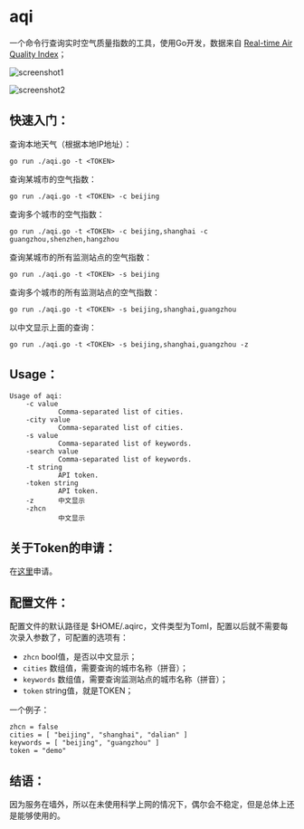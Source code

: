 # aqi

一个命令行查询实时空气质量指数的工具，使用Go开发，数据来自 [Real-time Air Quality Index](http://aqicn.org/)；

![screenshot1](https://user-images.githubusercontent.com/1911620/70865707-6c902780-1f9b-11ea-963a-67a9d00f2aa9.png)

![screenshot2](https://user-images.githubusercontent.com/1911620/70865708-6c902780-1f9b-11ea-84b0-04168745ad2f.png)

快速入门：
---------

查询本地天气（根据本地IP地址）：
```shell
go run ./aqi.go -t <TOKEN>
```

查询某城市的空气指数：
```shell
go run ./aqi.go -t <TOKEN> -c beijing
```

查询多个城市的空气指数：
```shell
go run ./aqi.go -t <TOKEN> -c beijing,shanghai -c guangzhou,shenzhen,hangzhou
```

查询某城市的所有监测站点的空气指数：
```shell
go run ./aqi.go -t <TOKEN> -s beijing
```

查询多个城市的所有监测站点的空气指数：
```shell
go run ./aqi.go -t <TOKEN> -s beijing,shanghai,guangzhou
```

以中文显示上面的查询：
```shell
go run ./aqi.go -t <TOKEN> -s beijing,shanghai,guangzhou -z
```

Usage：
-------

```shell
Usage of aqi:
    -c value
            Comma-separated list of cities.
    -city value
            Comma-separated list of cities.
    -s value
            Comma-separated list of keywords.
    -search value
            Comma-separated list of keywords.
    -t string
            API token.
    -token string
            API token.
    -z      中文显示
    -zhcn
            中文显示
```

关于Token的申请：
------------------
在[这里](https://aqicn.org/data-platform/token/#/)申请。

配置文件：
----------
配置文件的默认路径是 $HOME/.aqirc，文件类型为Toml，配置以后就不需要每次录入参数了，可配置的选项有：
 * `zhcn`           bool值，是否以中文显示；
 * `cities`         数组值，需要查询的城市名称（拼音）；
 * `keywords`       数组值，需要查询监测站点的城市名称（拼音）；
 * `token`          string值，就是TOKEN；

一个例子：
```shell
zhcn = false
cities = [ "beijing", "shanghai", "dalian" ]
keywords = [ "beijing", "guangzhou" ]
token = "demo"
```

结语：
-----
因为服务在墙外，所以在未使用科学上网的情况下，偶尔会不稳定，但是总体上还是能够使用的。
